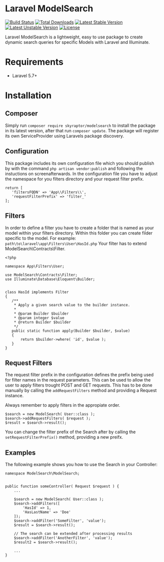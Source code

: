 # Laravel ModelSearch
[![Build Status](https://travis-ci.org/bumbummen99/laravel-modelsearch.png?branch=master)](https://travis-ci.org/bumbummen99/laravel-modelsearch)
[![Total Downloads](https://poser.pugx.org/skyraptor/modelsearch/downloads.png)](https://packagist.org/packages/skyraptor/modelsearch)
[![Latest Stable Version](https://poser.pugx.org/gskyraptor/modelsearch/v/stable)](https://packagist.org/packages/skyraptor/modelsearch)
[![Latest Unstable Version](https://poser.pugx.org/skyraptor/modelsearch/v/unstable)](https://packagist.org/packages/skyraptor/modelsearch)
[![License](https://poser.pugx.org/skyraptor/modelsearch/license)](https://packagist.org/packages/skyraptor/modelsearch)

 Laravel ModelSearch is a lightweight, easy to use package to create dynamic search queries for specific Models with Laravel and Illuminate.

 # Requirements
 - Laravel 5.7+

 # Installation
 ## Composer

 Simply run ```composer require skyraptor/modelsearch``` to install the package in its latest version, after that run ```composer update```. The package will register its own ServiceProvider using Laravels package discovery.

## Configuration

 This package includes its own configuration file which you should publish by with the command ```php artisan vendor:publish``` and following the instuctions on screenafterwards. In the configuration file you have to adjust the namespace for you filters directory and your request filter prefix.

 ```
return [
    'filtersFQDN' => 'App\\Filters\\',
    'requestFilterPrefix' => 'filter_'
];
 ```

## Filters

 In order to define a filter you have to create a folder that is named as your model within your filters directory. Within this folder you can create filder specific to the model.
 For example:   
 ```path\to\laravel\app\Filters\User\HasId.php```
 Your filter has to extend ModelSearch\Contracts\Filter.

 ```
 <?php

namespace App\Filters\User;

use ModelSearch\Contracts\Filter;
use Illuminate\Database\Eloquent\Builder;


class HasId implements Filter
{
    /**
     * Apply a given search value to the builder instance.
     *
     * @param Builder $builder
     * @param integer $value
     * @return Builder $builder
     */
    public static function apply(Builder $builder, $value)
    {
        return $builder->where( 'id', $value );
    }
}
 ```


## Request Filters
 The request filter prefix  in the configuration defines the prefix being used for filter names in the request parameters. This can be used to allow the user to apply filters trought POST and GET requests. This has to be done manually by calling the ```addRequestFilters``` method and providing a Request instance.

 Always remember to apply filters in the appropiate order.
 ```
 $search = new ModelSearch( User::class );
 $search->addRequestFilters( $request );
 $result = $search->result();
 ```

You can change the filter prefix of the Search after by calling the ```setRequestFilterPrefix()``` method, providing a new preifx.

## Examples

The following example shows you how to use the Search in your Controller:

```
namespace ModelSearch\ModelSearch;


public function someController( Request $request ) {
    ...

    $search = new ModelSearch( User::class );
    $search->addFilters([
        'HasId' => 1,
        'HasLastName' => 'Doe'
    ]);
    $search->addFilter('SomeFilter', 'value');
    $result = $search->result();

    // The search can be extended after processing results
    $search->addFilter('AnotherFilter', 'value');
    $result2 = $search->result();

    ...
}
```